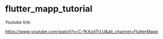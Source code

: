 # flutter_mapp_tutorial

Youtube link:

https://www.youtube.com/watch?v=C-fKAzdTrLU&ab_channel=FlutterMapp
